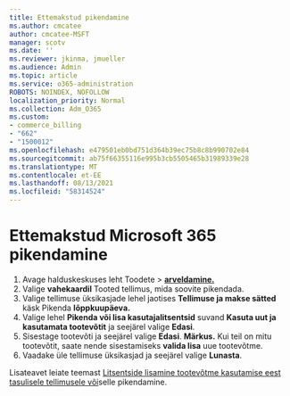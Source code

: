 ```yaml
---
title: Ettemakstud pikendamine
ms.author: cmcatee
author: cmcatee-MSFT
manager: scotv
ms.date: ''
ms.reviewer: jkinma, jmueller
ms.audience: Admin
ms.topic: article
ms.service: o365-administration
ROBOTS: NOINDEX, NOFOLLOW
localization_priority: Normal
ms.collection: Adm_O365
ms.custom:
- commerce_billing
- "662"
- "1500012"
ms.openlocfilehash: e479501eb0bd751d364b39ec75b8c8b990702e84
ms.sourcegitcommit: ab75f66355116e995b3cb5505465b31989339e28
ms.translationtype: MT
ms.contentlocale: et-EE
ms.lasthandoff: 08/13/2021
ms.locfileid: "58314524"
---
```

# <a name="prepaid-microsoft-365-renewal"></a>Ettemakstud Microsoft 365 pikendamine

1. Avage halduskeskuses leht  Toodete \> **[arveldamine.](https://go.microsoft.com/fwlink/p/?linkid=842054)**
2. Valige **vahekaardil** Tooted tellimus, mida soovite pikendada.
3. Valige tellimuse üksikasjade lehel jaotises **Tellimuse ja makse sätted** käsk Pikenda **lõppkuupäeva.**
4. Valige lehel **Pikenda või lisa kasutajalitsentsid** suvand **Kasuta uut ja kasutamata tootevõtit** ja seejärel valige **Edasi**.
5. Sisestage tootevõti ja seejärel valige **Edasi**.
    **Märkus.** Kui teil on mitu tootevõtit, saate nende sisestamiseks **valida lisa** uue tootevõtme.
6. Vaadake üle tellimuse üksikasjad ja seejärel valige **Lunasta**.

Lisateavet leiate teemast [Litsentside lisamine tootevõtme kasutamise eest tasulisele tellimusele või](https://docs.microsoft.com/microsoft-365/commerce/licenses/add-licenses-using-product-key)selle pikendamine.